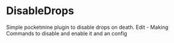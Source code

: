 # DisableDrops
Simple pocketmine plugin to disable drops on death.
Edit - Making Commands to disable and enable it
and an config
